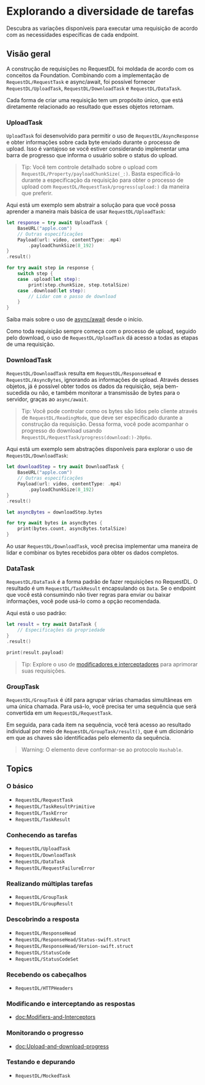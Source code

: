 # Explorando a diversidade de tarefas

Descubra as variações disponíveis para executar uma requisição de acordo com as necessidades específicas de cada endpoint.

## Visão geral

A construção de requisições no RequestDL foi moldada de acordo com os conceitos da Foundation. Combinando com a implementação de ``RequestDL/RequestTask`` e async/await, foi possível fornecer ``RequestDL/UploadTask``, ``RequestDL/DownloadTask`` e ``RequestDL/DataTask``.

Cada forma de criar uma requisição tem um propósito único, que está diretamente relacionado ao resultado que esses objetos retornam.

### UploadTask

`UploadTask` foi desenvolvido para permitir o uso de ``RequestDL/AsyncResponse`` e obter informações sobre cada byte enviado durante o processo de upload. Isso é vantajoso se você estiver considerando implementar uma barra de progresso que informa o usuário sobre o status do upload.

> Tip: Você tem controle detalhado sobre o upload com ``RequestDL/Property/payloadChunkSize(_:)``. Basta especificá-lo durante a especificação da requisição para obter o processo de upload com ``RequestDL/RequestTask/progress(upload:)`` da maneira que preferir.

Aqui está um exemplo sem abstrair a solução para que você possa aprender a maneira mais básica de usar ``RequestDL/UploadTask``:

```swift
let response = try await UploadTask {
    BaseURL("apple.com")
    // Outras especificações
    Payload(url: video, contentType: .mp4)
        .payloadChunkSize(8_192)
}
.result()

for try await step in response {
    switch step {
    case .upload(let step):
        print(step.chunkSize, step.totalSize)
    case .download(let step):
        // Lidar com o passo de download
    }
}
```

Saiba mais sobre o uso de [async/await](<doc:Swift-concurrency>) desde o início.

Como toda requisição sempre começa com o processo de upload, seguido pelo download, o uso de ``RequestDL/UploadTask`` dá acesso a todas as etapas de uma requisição.

### DownloadTask

``RequestDL/DownloadTask`` resulta em ``RequestDL/ResponseHead`` e ``RequestDL/AsyncBytes``, ignorando as informações de upload. Através desses objetos, já é possível obter todos os dados da requisição, seja bem-sucedida ou não, e também monitorar a transmissão de bytes para o servidor, graças ao `async/await`.

> Tip: Você pode controlar como os bytes são lidos pelo cliente através de ``RequestDL/ReadingMode``, que deve ser especificado durante a construção da requisição. Dessa forma, você pode acompanhar o progresso do download usando ``RequestDL/RequestTask/progress(download:)-20p6u``.

Aqui está um exemplo sem abstrações disponíveis para explorar o uso de ``RequestDL/DownloadTask``:

```swift
let downloadStep = try await DownloadTask {
    BaseURL("apple.com")
    // Outras especificações
    Payload(url: video, contentType: .mp4)
        .payloadChunkSize(8_192)
}
.result()

let asyncBytes = downloadStep.bytes

for try await bytes in asyncBytes {
    print(bytes.count, asyncBytes.totalSize)
}
```

Ao usar ``RequestDL/DownloadTask``, você precisa implementar uma maneira de lidar e combinar os bytes recebidos para obter os dados completos.

### DataTask

``RequestDL/DataTask`` é a forma padrão de fazer requisições no RequestDL. O resultado é um ``RequestDL/TaskResult`` encapsulando os `Data`. Se o endpoint que você está consumindo não tiver regras para enviar ou baixar informações, você pode usá-lo como a opção recomendada.

Aqui está o uso padrão:

```swift
let result = try await DataTask {
    // Especificações da propriedade
}
.result()

print(result.payload)
```

> Tip: Explore o uso de [modificadores e interceptadores](<doc:Modifiers-and-Interceptors>) para aprimorar suas requisições.

### GroupTask

``RequestDL/GroupTask`` é útil para agrupar várias chamadas simultâneas em uma única chamada. Para usá-lo, você precisa ter uma sequência que será convertida em um ``RequestDL/RequestTask``.

Em seguida, para cada item na sequência, você terá acesso ao resultado individual por meio de ``RequestDL/GroupTask/result()``, que é um dicionário em que as chaves são identificadas pelo elemento da sequência.

> Warning: O elemento deve conformar-se ao protocolo `Hashable`.

## Topics

### O básico

- ``RequestDL/RequestTask``
- ``RequestDL/TaskResultPrimitive``
- ``RequestDL/TaskError``
- ``RequestDL/TaskResult``

### Conhecendo as tarefas

- ``RequestDL/UploadTask``
- ``RequestDL/DownloadTask``
- ``RequestDL/DataTask``
- ``RequestDL/RequestFailureError``

### Realizando múltiplas tarefas

- ``RequestDL/GroupTask``
- ``RequestDL/GroupResult``

### Descobrindo a resposta

- ``RequestDL/ResponseHead``
- ``RequestDL/ResponseHead/Status-swift.struct``
- ``RequestDL/ResponseHead/Version-swift.struct``
- ``RequestDL/StatusCode``
- ``RequestDL/StatusCodeSet``

### Recebendo os cabeçalhos

- ``RequestDL/HTTPHeaders``

### Modificando e interceptando as respostas

- <doc:Modifiers-and-Interceptors>

### Monitorando o progresso

- <doc:Upload-and-download-progress>

### Testando e depurando

- ``RequestDL/MockedTask``